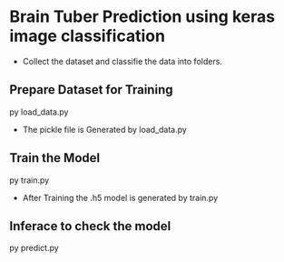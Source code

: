 # Brain Tuber Prediction using keras image classification

* Collect the dataset and classifie the data into folders. 

## Prepare Dataset for Training
  py load_data.py
  
* The pickle file is Generated by load_data.py

## Train the Model 
  py train.py

* After Training the .h5 model is generated by train.py

## Inferace to check the model
  py predict.py


